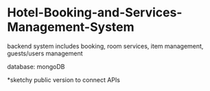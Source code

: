# Hotel-Booking-and-Services-Management-System

backend system includes booking, room services, item management, guests/users management

database: mongoDB

*sketchy public version to connect APIs
